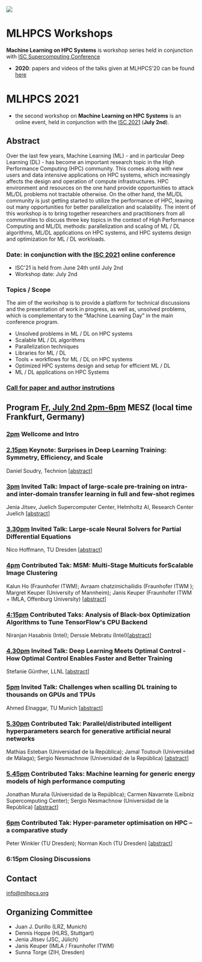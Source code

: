 <img src="MLHPCS.png">

# MLHPCS Workshops
**Machine Learning on HPC Systems** is workshop series held in conjunction with  [ISC Supercomputing Conference](https://www.isc-hpc.com/)

* **2020**: papers and videos of the talks given at MLHPCS'20 can be found [here](2020/README.md)


# MLHPCS 2021
* the second workshop on **Machine Learning on HPC Systems** is an online event, held in conjunction with the [ISC 2021](https://www.isc-hpc.com/) (**July 2nd**).


## Abstract
Over the last few years, Machine Learning (ML) - and in particular Deep Learning (DL) - has become an important research topic in the High Performance Computing (HPC) community. This comes along with new users and data intensive applications on HPC systems, which increasingly affects the design and operation of compute infrastructures. HPC environment and resources on the one hand provide opportunities to attack ML/DL problems not tractable otherwise. On the other hand, the ML/DL community is just getting started to utilize the performance of HPC, leaving out many opportunities for better parallelization and scalability. The intent of this workshop is to bring together researchers and practitioners from all communities to discuss three key topics in the context of High Performance Computing and ML/DL methods: parallelization and scaling of ML / DL algorithms, ML/DL applications on HPC systems, and HPC systems design and optimization for ML / DL workloads.

### Date: in conjunction with the [ISC 2021](https://www.isc-hpc.com/) online conference 
* ISC'21 is held from June 24th until July 2nd
* Workshop date: July 2nd 

### Topics / Scope
The aim of the workshop is to provide a platform for technical discussions and the presentation of work in progress, as well as, unsolved problems, which is complementary to the “Machine Learning Day” in the main conference program.

* Unsolved problems in ML / DL on HPC systems
* Scalable ML / DL algorithms
* Parallelization techniques 
* Libraries for ML / DL
* Tools + workflows for ML / DL on HPC systems
* Optimized HPC systems design and setup for efficient ML / DL 
* ML / DL applications on HPC Systems 

### [Call for paper and author instrutions](2021/cfp.md)

## Program [Fr, July 2nd 2pm-6pm]() MESZ (local time Frankfurt, Germany) 

### [2pm]() Wellcome and Intro

### [2.15pm]() Keynote: Surprises in Deep Learning Training: Symmetry, Efficiency, and Scale
Daniel Soudry,  Technion [[abstract](2021/keynote.md)]


### [3pm]() Invited Talk: Impact of large-scale pre-training on intra- and inter-domain transfer learning in full and few-shot regimes
Jenia Jitsev, Juelich Supercomputer Center, Helmholtz AI, Research Center Juelich [[abstract](2021/invited_1.md)]


### [3.30pm]() Invited Talk: Large-scale Neural Solvers for Partial Differential Equations
Nico Hoffmann, TU Dresden [[abstract](2021/invited_2.md)]


### [4pm]() Contributed Tak: MSM: Multi-Stage Multicuts forScalable Image Clustering
Kalun Ho (Fraunhofer ITWM); Avraam chatzimichailidis (Fraunhofer ITWM ); Margret Keuper (University of Mannheim); Janis Keuper (Fraunhofer ITWM + IMLA, Offenburg University) [[abstract](2021/contributed_1.md)]

### [4:15pm]() Contributed Taks: Analysis of Black-box Optimization Algorithms to Tune TensorFlow's CPU Backend
Niranjan Hasabnis (Intel); Derssie Mebratu (Intel)[[abstract](2021/contributed_2.md)]


### [4.30pm]()  Invited Talk: Deep Learning Meets Optimal Control - How Optimal Control Enables Faster and Better Training
Stefanie Günther, LLNL [[abstract](2021/invited_3.md)]


### [5pm]() Invited Talk: Challenges when scalling DL training to thousands on GPUs and TPUs
Ahmed Elnaggar, TU Munich [[abstract](2021/invited_4.md)]


### [5.30pm]() Contributed Tak: Parallel/distributed intelligent hyperparameters search for generative artificial neural networks
Mathias Esteban (Universidad de la República); Jamal Toutouh (Universidad de Málaga); Sergio Nesmachnow (Universidad de la República) [[abstract](2021/contributed_3.md)]


### [5.45pm]() Contributed Taks: Machine learning for generic energy models of high performance computing
Jonathan Muraña (Universidad de la República); Carmen Navarrete (Leibniz Supercomputing Center); Sergio Nesmachnow (Universidad de la República) [[abstract](2021/contributed_4.md)]


### [6pm]() Contributed Tak: Hyper-parameter optimisation on HPC – a comparative study
Peter Winkler (TU Dresden); Norman Koch (TU Dresden) [[abstract](2021/contributed_5.md)]


### 6:15pm Closing Discussions


## Contact
info@mlhpcs.org

## Organizing Committee
* Juan J. Durillo (LRZ, Munich)
* Dennis Hoppe (HLRS, Stuttgart)
* Jenia Jitsev (JSC, Jülich)
* Janis Keuper (IMLA / Fraunhofer ITWM)
* Sunna Torge (ZIH, Dresden)



